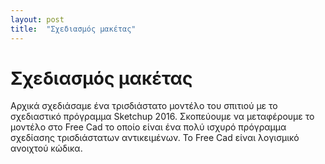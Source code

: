 ```yaml
---
layout: post
title:  "Σχεδιασμός μακέτας"
---
```


<h1> Σχεδιασμός μακέτας </h1>
Αρχικά σχεδιάσαμε ένα τρισδιάστατο μοντέλο του σπιτιού με το σχεδιαστικό πρόγραμμα Sketchup 2016. Σκοπεύουμε να μεταφέρουμε το μοντέλο στο Free Cad το οποίο είναι ένα πολύ ισχυρό πρόγραμμα σχεδίασης τρισδιάστατων αντικειμένων. Το Free Cad είναι λογισμικό ανοιχτού κώδικα.
